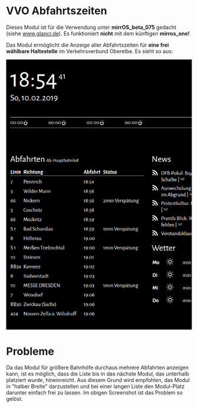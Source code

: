 # VVO Abfahrtszeiten
Dieses Modul ist für die Verwendung unter **mirrOS_beta_075** gedacht (siehe www.glancr.de). Es funktioniert **nicht** mit dem künftigen **mirros_one!**

Das Modul ermöglicht die Anzeige aller Abfahrtszeiten für **eine frei wählbare Haltestelle** im Verkehrsverbund Oberelbe. Es sieht so aus:

![Modulansicht](https://github.com/cmette/mirrOS_vvo/blob/master/assets/ReadmeImage1.png "VVO Abfahrten")

# Probleme
Da das Modul für größere Bahnhöfe durchaus mehrere Abfahrten anzeigen kann, ist es möglich, dass die Liste bis in das nächste Modul, das unterhalb platziert wurde, hineinreicht. Aus diesem Grund wird empfohlen, das Modul in "halber Breite" darzustellen und bei einer langen Liste den Modul-Platz darunter einfach frei zu lassen. Im obigen Screenshot ist das Problem so gelöst.
